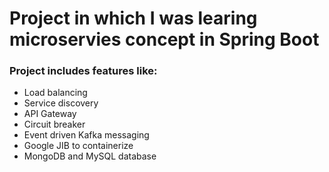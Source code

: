 # Project in which I was learing microservies concept in Spring Boot


### Project includes features like:
* Load balancing
* Service discovery
* API Gateway
* Circuit breaker
* Event driven Kafka messaging
* Google JIB to containerize
* MongoDB and MySQL database
